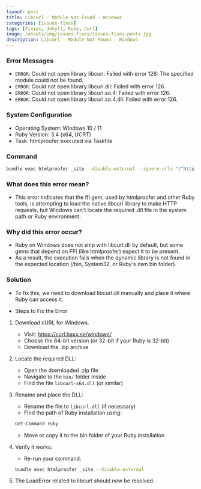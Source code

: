 ```yaml
---
layout: post
title: Libcurl - Module Not Found - Windows
categories: [issues-fixes]
tags: [Fixies, Jekyll, Ruby, Curl]
image: /assets/img/issues-fixes/issues-fixes-posts.jpg
description: Libcurl - Module Not Found - Windows
---
```


### Error Messages

- `ERROR`: Could not open library libcurl: Failed with error 126: The specified module could not be found.
- `ERROR`: Could not open library libcurl.dll: Failed with error 126.
- `ERROR`: Could not open library libcurl.so.4: Failed with error 126.
- `ERROR`: Could not open library libcurl.so.4.dll: Failed with error 126.

### System Configuration

- Operating System: Windows 10 / 11
- Ruby Version: 3.4 (x64, UCRT)
- Task: htmlproofer executed via Taskfile

### Command

```bash
bundle exec htmlproofer _site --disable-external --ignore-urls "/^http:\/\/127.0.0.1/,/^http:\/\/0.0.0.0/,/^http:\/\/localhost/"
```

### What does this error mean?

- This error indicates that the ffi gem, used by htmlproofer and other Ruby tools, is attempting to load the native libcurl library to make HTTP requests, but Windows can't locate the required .dll file in the system path or Ruby environment.

### Why did this error occur?

- Ruby on Windows does not ship with libcurl.dll by default, but some gems that depend on FFI (like htmlproofer) expect it to be present.
- As a result, the execution fails when the dynamic library is not found in the expected location (/bin, System32, or Ruby's own bin folder).

### Solution

- To fix this, we need to download libcurl.dll manually and place it where Ruby can access it.

- Steps to Fix the Error

1. Download cURL for Windows.
    - Visit: https://curl.haxx.se/windows/
    - Choose the 64-bit version (or 32-bit if your Ruby is 32-bit)
    - Download the .zip archive

2. Locate the required DLL:
    - Open the downloaded .zip file
    - Navigate to the `bin/` folder inside
    - Find the file `libcurl-x64.dll` (or similar)

3. Rename and place the DLL:
    - Rename the file to `libcurl.dll` (if necessary)
    - Find the path of Ruby installation using:

    ```sh
    Get-Command ruby
    ```

    - Move or copy it to the bin folder of your Ruby installation

4. Verify it works:

    - Re-run your command:

    ```sh
    bundle exec htmlproofer _site --disable-external
    ```

5. The LoadError related to libcurl should now be resolved.
